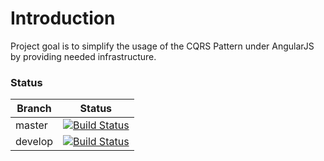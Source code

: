 # Introduction

Project goal is to simplify the usage of the CQRS Pattern under AngularJS by 
providing needed infrastructure.





### Status
| Branch        | Status         |
| ------------- |:-------------:|
| master        | [![Build Status](https://api.travis-ci.org/xeronimus/angular.CQRS.png?branch=master)](https://travis-ci.org/xeronimus/angular.CQRS) |
| develop        | [![Build Status](https://api.travis-ci.org/xeronimus/angular.CQRS.png?branch=develop)](https://travis-ci.org/xeronimus/angular.CQRS) |